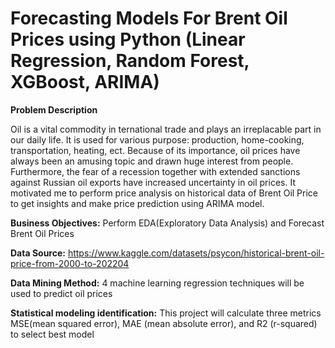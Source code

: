 # Forecasting Models For Brent Oil Prices using Python (Linear Regression, Random Forest, XGBoost, ARIMA)
**Problem Description**

Oil is a vital commodity in ternational trade and plays an irreplacable part in our daily life. It is used for various purpose: production, home-cooking, transportation, heating, ect. Because of its importance, oil prices have always been an amusing topic and drawn huge interest from people. Furthermore, the fear of a recession together with extended sanctions against Russian oil exports have increased uncertainty in oil prices. It motivated me to perform price analysis on historical data of Brent Oil Price to get insights and make price prediction using ARIMA model.

**Business Objectives:** Perform EDA(Exploratory Data Analysis) and Forecast Brent Oil Prices

**Data Source:** https://www.kaggle.com/datasets/psycon/historical-brent-oil-price-from-2000-to-202204

**Data Mining Method:** 4 machine learning regression techniques will be used to predict oil prices

**Statistical modeling identification:** This project will calculate three metrics MSE(mean squared error), MAE (mean absolute error), and R2 (r-squared) to select best model
